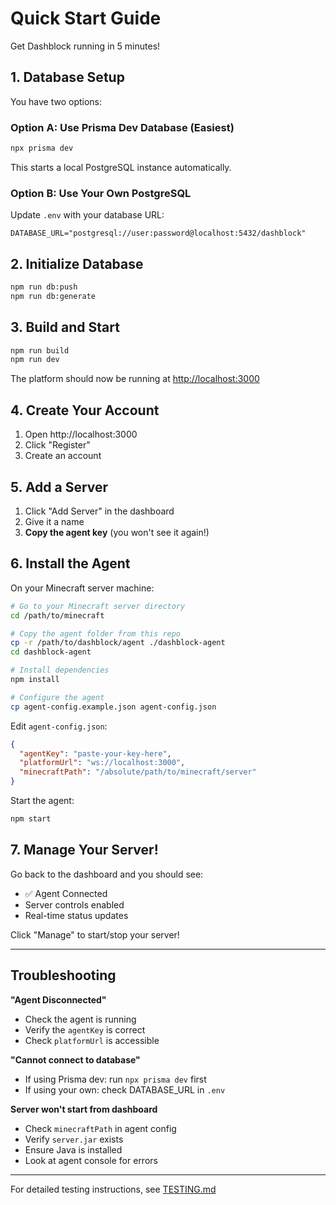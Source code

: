 # Quick Start Guide

Get Dashblock running in 5 minutes!

## 1. Database Setup

You have two options:

### Option A: Use Prisma Dev Database (Easiest)

```bash
npx prisma dev
```

This starts a local PostgreSQL instance automatically.

### Option B: Use Your Own PostgreSQL

Update `.env` with your database URL:

```env
DATABASE_URL="postgresql://user:password@localhost:5432/dashblock"
```

## 2. Initialize Database

```bash
npm run db:push
npm run db:generate
```

## 3. Build and Start

```bash
npm run build
npm run dev
```

The platform should now be running at [http://localhost:3000](http://localhost:3000)

## 4. Create Your Account

1. Open http://localhost:3000
2. Click "Register"
3. Create an account

## 5. Add a Server

1. Click "Add Server" in the dashboard
2. Give it a name
3. **Copy the agent key** (you won't see it again!)

## 6. Install the Agent

On your Minecraft server machine:

```bash
# Go to your Minecraft server directory
cd /path/to/minecraft

# Copy the agent folder from this repo
cp -r /path/to/dashblock/agent ./dashblock-agent
cd dashblock-agent

# Install dependencies
npm install

# Configure the agent
cp agent-config.example.json agent-config.json
```

Edit `agent-config.json`:

```json
{
  "agentKey": "paste-your-key-here",
  "platformUrl": "ws://localhost:3000",
  "minecraftPath": "/absolute/path/to/minecraft/server"
}
```

Start the agent:

```bash
npm start
```

## 7. Manage Your Server!

Go back to the dashboard and you should see:
- ✅ Agent Connected
- Server controls enabled
- Real-time status updates

Click "Manage" to start/stop your server!

---

## Troubleshooting

**"Agent Disconnected"**
- Check the agent is running
- Verify the `agentKey` is correct
- Check `platformUrl` is accessible

**"Cannot connect to database"**
- If using Prisma dev: run `npx prisma dev` first
- If using your own: check DATABASE_URL in `.env`

**Server won't start from dashboard**
- Check `minecraftPath` in agent config
- Verify `server.jar` exists
- Ensure Java is installed
- Look at agent console for errors

---

For detailed testing instructions, see [TESTING.md](TESTING.md)
